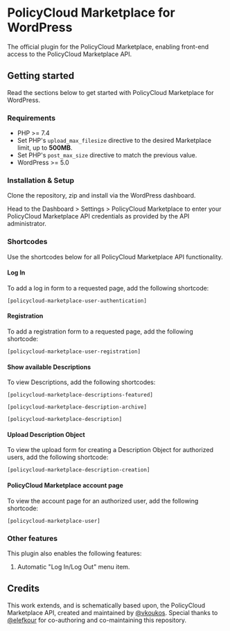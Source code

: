 # PolicyCloud Marketplace for WordPress

The official plugin for the PolicyCloud Marketplace, enabling front-end access to the PolicyCloud Marketplace API.

## Getting started

Read the sections below to get started with PolicyCloud Marketplace for WordPress.

### Requirements

- PHP >= 7.4
- Set PHP's `upload_max_filesize` directive to the desired Marketplace limit, up to **500MB**.
- Set PHP's `post_max_size` directive to match the previous value.
- WordPress >= 5.0

### Installation & Setup

Clone the repository, zip and install via the WordPress dashboard.

Head to the Dashboard > Settings > PolicyCloud Marketplace to enter your PolicyCloud Marketplace API credentials as provided by the API administrator.

### Shortcodes

Use the shortcodes below for all PolicyCloud Marketplace API functionality.

#### Log In

To add a log in form to a requested page, add the following shortcode:

`[policycloud-marketplace-user-authentication]`

#### Registration

To add a registration form to a requested page, add the following shortcode:

`[policycloud-marketplace-user-registration]`

#### Show available Descriptions

To view Descriptions, add the following shortcodes:

`[policycloud-marketplace-descriptions-featured]`

`[policycloud-marketplace-description-archive]`

`[policycloud-marketplace-description]`

#### Upload Description Object

To view the upload form for creating a Description Object for authorized users, add the following shortcode:

`[policycloud-marketplace-description-creation]`

#### PolicyCloud Marketplace account page

To view the account page for an authorized user, add the following shortcode:

`[policycloud-marketplace-user]`

### Other features

This plugin also enables the following features:

1. Automatic "Log In/Log Out" menu item.

## Credits

This work extends, and is schematically based upon, the PolicyCloud Marketplace API, created and maintained by [@vkoukos](https://github.com/vkoukos). Special thanks to [@elefkour](https://github.com/elefkour) for co-authoring and co-maintaining this repository.

